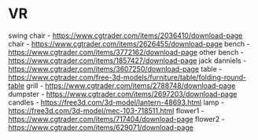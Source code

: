 # VR

swing chair - https://www.cgtrader.com/items/2036410/download-page
chair - https://www.cgtrader.com/items/2626455/download-page
bench - https://www.cgtrader.com/items/3772162/download-page
other bench - https://www.cgtrader.com/items/1857427/download-page
jack danniels - https://www.cgtrader.com/items/3607250/download-page
table - https://www.cgtrader.com/free-3d-models/furniture/table/folding-round-table
grill - https://www.cgtrader.com/items/2788748/download-page
dumpster - https://www.cgtrader.com/items/2697203/download-page
candles - https://free3d.com/3d-model/lantern-48693.html
lamp - https://free3d.com/3d-model/mec-103-718511.html
flower1 - https://www.cgtrader.com/items/717404/download-page
flower2 - https://www.cgtrader.com/items/629071/download-page